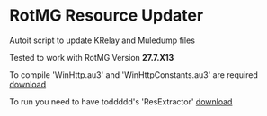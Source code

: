# RotMG Resource Updater
Autoit script to update KRelay and Muledump files

Tested to work with RotMG Version **27.7.X13**

To compile 'WinHttp.au3' and 'WinHttpConstants.au3' are required [download](https://github.com/dedmen/Autoit/tree/master/APIS)

To run you need to have toddddd's 'ResExtractor' [download](http://www.mpgh.net/forum/showthread.php?t=1211655)
